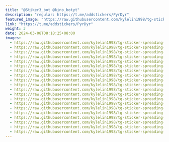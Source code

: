 ```yaml
---
title: "@Stiker3_bot @kino_botyt"
description: "regular: https://t.me/addstickers/PyrDyr"
featured_image: "https://raw.githubusercontent.com/kylelin1998/tg-sticker-spreading-worldwide-images/main/img/dc8c769b-627c-415c-a62c-d89c580597dc.jpg"
link: "https://t.me/addstickers/PyrDyr"
weight: 3
date: 2024-03-08T08:18:25+08:00
images:
  - https://raw.githubusercontent.com/kylelin1998/tg-sticker-spreading-worldwide-images/main/img/dc8c769b-627c-415c-a62c-d89c580597dc.jpg
  - https://raw.githubusercontent.com/kylelin1998/tg-sticker-spreading-worldwide-images/main/img/5fa38449-1c94-46a9-9be8-cfb7573996a1.jpg
  - https://raw.githubusercontent.com/kylelin1998/tg-sticker-spreading-worldwide-images/main/img/55833fb0-695e-4bd4-89ec-114f296e8baa.jpg
  - https://raw.githubusercontent.com/kylelin1998/tg-sticker-spreading-worldwide-images/main/img/17571bac-6146-4eb3-b5ff-a6319a5562be.jpg
  - https://raw.githubusercontent.com/kylelin1998/tg-sticker-spreading-worldwide-images/main/img/c107c280-4c7f-41ec-836d-37d06c92625a.jpg
  - https://raw.githubusercontent.com/kylelin1998/tg-sticker-spreading-worldwide-images/main/img/3ef71fba-3711-4542-8e38-2af07020590a.jpg
  - https://raw.githubusercontent.com/kylelin1998/tg-sticker-spreading-worldwide-images/main/img/74bc2a09-0c17-42fe-8192-dfa6860e6930.jpg
  - https://raw.githubusercontent.com/kylelin1998/tg-sticker-spreading-worldwide-images/main/img/01f9d68e-e054-4ed5-9661-3a5f9e763ca2.jpg
  - https://raw.githubusercontent.com/kylelin1998/tg-sticker-spreading-worldwide-images/main/img/834a28db-bddb-4e60-9f4f-5c85673b5ba2.jpg
  - https://raw.githubusercontent.com/kylelin1998/tg-sticker-spreading-worldwide-images/main/img/53b0ff50-94c9-4bf7-8bd0-eaace6995d69.jpg
  - https://raw.githubusercontent.com/kylelin1998/tg-sticker-spreading-worldwide-images/main/img/77bda921-2d9d-4800-b186-deb7cfd154bb.jpg
  - https://raw.githubusercontent.com/kylelin1998/tg-sticker-spreading-worldwide-images/main/img/6a8b02bc-f69e-4ab7-9aaf-8211d1028efc.jpg
  - https://raw.githubusercontent.com/kylelin1998/tg-sticker-spreading-worldwide-images/main/img/52d4a3fc-81fb-4758-8607-c3509503de26.jpg
  - https://raw.githubusercontent.com/kylelin1998/tg-sticker-spreading-worldwide-images/main/img/fe40b04a-e8c1-4619-b887-a89eeae0802f.jpg
  - https://raw.githubusercontent.com/kylelin1998/tg-sticker-spreading-worldwide-images/main/img/440090bb-d04b-4272-8602-21ff03f7e7e2.jpg
  - https://raw.githubusercontent.com/kylelin1998/tg-sticker-spreading-worldwide-images/main/img/3aee4de0-fa14-4f6b-8a20-bef658b4ae1e.jpg
  - https://raw.githubusercontent.com/kylelin1998/tg-sticker-spreading-worldwide-images/main/img/10008750-07c8-4922-9f0b-1d98dd6ffedd.jpg
  - https://raw.githubusercontent.com/kylelin1998/tg-sticker-spreading-worldwide-images/main/img/87627384-43ee-4ff8-a0fd-569218a59ecc.jpg
  - https://raw.githubusercontent.com/kylelin1998/tg-sticker-spreading-worldwide-images/main/img/84c5db7f-257d-4efc-80fb-93498a2bee12.jpg
  - https://raw.githubusercontent.com/kylelin1998/tg-sticker-spreading-worldwide-images/main/img/adca5086-d654-47a1-ae2f-9f7e31c6c693.jpg
---
```

